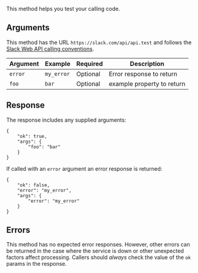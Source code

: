 This method helps you test your calling code.

## Arguments

This method has the URL `https://slack.com/api/api.test` and follows the [Slack Web API calling conventions](/web#basics).

| Argument | Example | Required | Description |
| --- | --- | --- | --- |
| `error` | `my_error` | Optional | Error response to return |
| `foo` | `bar` | Optional | example property to return |

## Response

The response includes any supplied arguments:

```
{
    "ok": true,
    "args": {
        "foo": "bar"
    }
}
```

If called with an `error` argument an error response is returned:

```
{
    "ok": false,
    "error": "my_error",
    "args": {
        "error": "my_error"
    }
}
```

## Errors
 This method has no expected error responses. However, other errors can be returned in the case where the service is down or other unexpected factors affect processing. Callers should _always_ check the value of the `ok` params in the response. 
